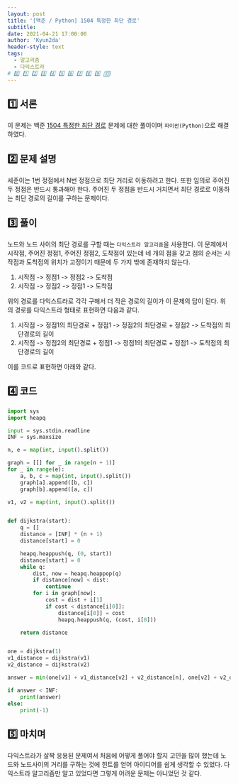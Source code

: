 ```yaml
---
layout: post
title: '[백준 / Python] 1504 특정한 최단 경로'
subtitle:
date: 2021-04-21 17:00:00
author: 'Kyun2da'
header-style: text
tags:
  - 알고리즘
  - 다익스트라
# 0️⃣ 1️⃣ 2️⃣ 3️⃣ 4️⃣ 5️⃣ 6️⃣ 7️⃣ 8️⃣ 9️⃣ 🔟
---
```


## 1️⃣ 서론

이 문제는 백준 [1504 특정한 최단 경로](https://www.acmicpc.net/problem/1504) 문제에 대한 풀이이며 `파이썬(Python)`으로 해결하였다.

## 2️⃣ 문제 설명

세준이는 1번 정점에서 N번 정점으로 최단 거리로 이동하려고 한다. 또한 임의로 주어진 두 정점은 반드시 통과해야 한다. 주어진 두 정점을 반드시 거치면서 최단 경로로 이동하는 최단 경로의 길이를 구하는 문제이다.

## 3️⃣ 풀이

노드와 노드 사이의 최단 경로를 구할 때는 `다익스트라 알고리즘`을 사용한다. 이 문제에서 시작점, 주어진 정점1, 주어진 정점2, 도착점이 있는데 네 개의 점을 갖고 점의 순서는 시작점과 도착점의 위치가 고정이기 때문에 두 가지 밖에 존재하지 않는다.

1. 시작점 -> 정점1 -> 정점2 -> 도착점
2. 시작점 -> 정점2 -> 정점1 -> 도착점

위의 경로를 다익스트라로 각각 구해서 더 작은 경로의 길이가 이 문제의 답이 된다. 위의 경로를 다익스트라 형태로 표현하면 다음과 같다.

1. 시작점 -> 정점1의 최단경로 + 정점1 -> 정점2의 최단경로 + 정점2 -> 도착점의 최단경로의 길이
2. 시작점 -> 정점2의 최단경로 + 정점1 -> 정점1의 최단경로 + 정점1 -> 도착점의 최단경로의 길이

이를 코드로 표현하면 아래와 같다.

## 4️⃣ 코드

```python
import sys
import heapq

input = sys.stdin.readline
INF = sys.maxsize

n, e = map(int, input().split())

graph = [[] for _ in range(n + 1)]
for _ in range(e):
    a, b, c = map(int, input().split())
    graph[a].append([b, c])
    graph[b].append([a, c])

v1, v2 = map(int, input().split())


def dijkstra(start):
    q = []
    distance = [INF] * (n + 1)
    distance[start] = 0

    heapq.heappush(q, (0, start))
    distance[start] = 0
    while q:
        dist, now = heapq.heappop(q)
        if distance[now] < dist:
            continue
        for i in graph[now]:
            cost = dist + i[1]
            if cost < distance[i[0]]:
                distance[i[0]] = cost
                heapq.heappush(q, (cost, i[0]))

    return distance


one = dijkstra(1)
v1_distance = dijkstra(v1)
v2_distance = dijkstra(v2)

answer = min(one[v1] + v1_distance[v2] + v2_distance[n], one[v2] + v2_distance[v1] + v1_distance[n])

if answer < INF:
    print(answer)
else:
    print(-1)
```

## 5️⃣ 마치며

다익스트라가 살짝 응용된 문제여서 처음에 어떻게 풀어야 할지 고민을 많이 했는데 노드와 노드사이의 거리를 구하는 것에 힌트를 얻어 아이디어를 쉽게 생각할 수 있었다. 다익스트라 알고리즘만 알고 있었다면 그렇게 어려운 문제는 아니었던 것 같다.
